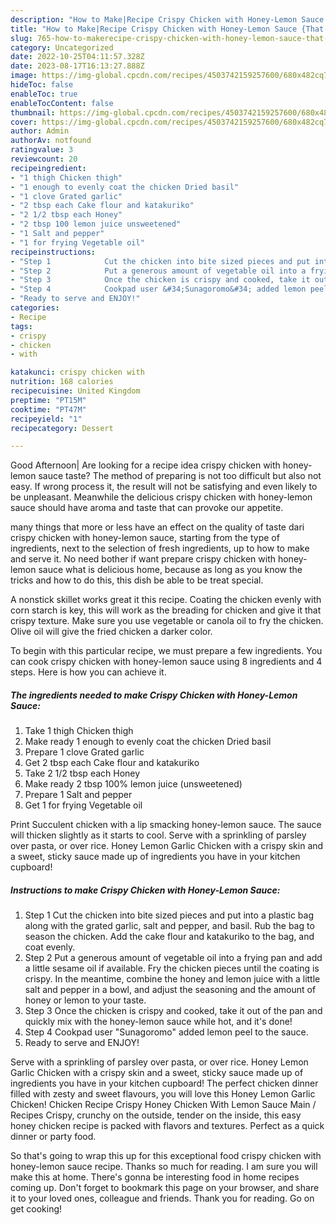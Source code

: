 ```yaml
---
description: "How to Make|Recipe Crispy Chicken with Honey-Lemon Sauce {That is Simple"
title: "How to Make|Recipe Crispy Chicken with Honey-Lemon Sauce {That is Simple"
slug: 765-how-to-makerecipe-crispy-chicken-with-honey-lemon-sauce-that-is-simple
category: Uncategorized
date: 2022-10-25T04:11:57.328Z
date: 2023-08-17T16:13:27.888Z
image: https://img-global.cpcdn.com/recipes/4503742159257600/680x482cq70/crispy-chicken-with-honey-lemon-sauce-recipe-main-photo.jpg
hideToc: false
enableToc: true
enableTocContent: false
thumbnail: https://img-global.cpcdn.com/recipes/4503742159257600/680x482cq70/crispy-chicken-with-honey-lemon-sauce-recipe-main-photo.jpg
cover: https://img-global.cpcdn.com/recipes/4503742159257600/680x482cq70/crispy-chicken-with-honey-lemon-sauce-recipe-main-photo.jpg
author: Admin
authorAv: notfound
ratingvalue: 3
reviewcount: 20
recipeingredient:
- "1 thigh Chicken thigh"
- "1 enough to evenly coat the chicken Dried basil"
- "1 clove Grated garlic"
- "2 tbsp each Cake flour and katakuriko"
- "2 1/2 tbsp each Honey"
- "2 tbsp 100 lemon juice unsweetened"
- "1 Salt and pepper"
- "1 for frying Vegetable oil"
recipeinstructions:
- "Step 1            Cut the chicken into bite sized pieces and put into a plastic bag along with the grated garlic, salt and pepper, and basil. Rub the bag to season the chicken. Add the cake flour and katakuriko to the bag, and coat evenly."
- "Step 2            Put a generous amount of vegetable oil into a frying pan and add a little sesame oil if available. Fry the chicken pieces until the coating is crispy. In the meantime, combine the honey and lemon juice with a little salt and pepper in a bowl, and adjust the seasoning and the amount of honey or lemon to your taste."
- "Step 3            Once the chicken is crispy and cooked, take it out of the pan and quickly mix with the honey-lemon sauce while hot, and it&#39;s done!"
- "Step 4            Cookpad user &#34;Sunagoromo&#34; added lemon peel to the sauce."
- "Ready to serve and ENJOY!"
categories:
- Recipe
tags:
- crispy
- chicken
- with

katakunci: crispy chicken with 
nutrition: 168 calories
recipecuisine: United Kingdom
preptime: "PT15M"
cooktime: "PT47M"
recipeyield: "1"
recipecategory: Dessert

---
```



Good Afternoon| Are looking for a recipe idea crispy chicken with honey-lemon sauce taste? The method of preparing is not too difficult but also not easy. If wrong process it, the result will not be satisfying and even likely to be unpleasant. Meanwhile the delicious crispy chicken with honey-lemon sauce should have aroma and taste that can provoke our appetite.






many things that more or less have an effect on the quality of taste dari crispy chicken with honey-lemon sauce, starting from the type of ingredients, next to the selection of fresh ingredients, up to how to make and serve it. No need bother if want prepare crispy chicken with honey-lemon sauce what is delicious home, because as long as you know the tricks and how to do this, this dish be able to be treat  special.


A nonstick skillet works great it this recipe. Coating the chicken evenly with corn starch is key, this will work as the breading for chicken and give it that crispy texture. Make sure you use vegetable or canola oil to fry the chicken. Olive oil will give the fried chicken a darker color.


To begin with this particular recipe, we must prepare a few ingredients. You can cook crispy chicken with honey-lemon sauce using 8 ingredients and 4 steps. Here is how you can achieve it.

<!--inarticleads1-->

##### The ingredients needed to make Crispy Chicken with Honey-Lemon Sauce:

1. Take 1 thigh Chicken thigh
1. Make ready 1 enough to evenly coat the chicken Dried basil
1. Prepare 1 clove Grated garlic
1. Get 2 tbsp each Cake flour and katakuriko
1. Take 2 1/2 tbsp each Honey
1. Make ready 2 tbsp 100% lemon juice (unsweetened)
1. Prepare 1 Salt and pepper
1. Get 1 for frying Vegetable oil


Print Succulent chicken with a lip smacking honey-lemon sauce. The sauce will thicken slightly as it starts to cool. Serve with a sprinkling of parsley over pasta, or over rice. Honey Lemon Garlic Chicken with a crispy skin and a sweet, sticky sauce made up of ingredients you have in your kitchen cupboard! 

<!--inarticleads2-->

##### Instructions to make Crispy Chicken with Honey-Lemon Sauce:

1. Step 1            Cut the chicken into bite sized pieces and put into a plastic bag along with the grated garlic, salt and pepper, and basil. Rub the bag to season the chicken. Add the cake flour and katakuriko to the bag, and coat evenly.
1. Step 2            Put a generous amount of vegetable oil into a frying pan and add a little sesame oil if available. Fry the chicken pieces until the coating is crispy. In the meantime, combine the honey and lemon juice with a little salt and pepper in a bowl, and adjust the seasoning and the amount of honey or lemon to your taste.
1. Step 3            Once the chicken is crispy and cooked, take it out of the pan and quickly mix with the honey-lemon sauce while hot, and it&#39;s done!
1. Step 4            Cookpad user &#34;Sunagoromo&#34; added lemon peel to the sauce.
1. Ready to serve and ENJOY!

Serve with a sprinkling of parsley over pasta, or over rice. Honey Lemon Garlic Chicken with a crispy skin and a sweet, sticky sauce made up of ingredients you have in your kitchen cupboard! The perfect chicken dinner filled with zesty and sweet flavours, you will love this Honey Lemon Garlic Chicken! Chicken Recipe Crispy Honey Chicken With Lemon Sauce Main / Recipes Crispy, crunchy on the outside, tender on the inside, this easy honey chicken recipe is packed with flavors and textures. Perfect as a quick dinner or party food. 

So that's going to wrap this up for this exceptional food crispy chicken with honey-lemon sauce recipe. Thanks so much for reading. I am sure you will make this at home. There's gonna be interesting food in home recipes coming up. Don't forget to bookmark this page on your browser, and share it to your loved ones, colleague and friends. Thank you for reading. Go on get cooking!
